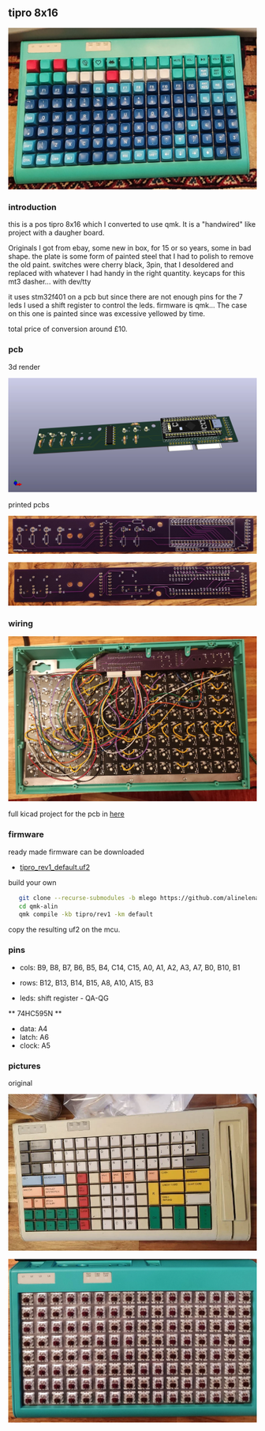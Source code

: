 ## tipro 8x16

  ![tipro 128 8x16](pics/tipro/m8x16.webp)

### introduction

this is a pos tipro 8x16 which I converted to use qmk.
It is a "handwired" like project with a daugher board.

Originals I got from ebay, some new in box, for 15 or so years, some in bad shape. the plate is some form of painted steel that I
had to polish to remove the old paint. switches were cherry black, 3pin, that I desoldered and replaced with whatever I had handy in
the right quantity. keycaps for this mt3 dasher... with dev/tty

it uses stm32f401 on a pcb but since there are not enough pins for the 7 leds I used a shift register to control the leds.
firmware is qmk...
The case on this one is painted since was excessive yellowed by time.

total price of conversion around £10.

### pcb

 3d render

 ![tipro conversion pcb](./pics/tipro/handwire8x16-bottom.webp)

 printed pcbs

 ![tipro pcb 1](pics/tipro/mpcb-1.webp)

 ![tipro pcb](pics/tipro/mpcb-2.webp)

### wiring

 ![tipro 128 8x16](pics/tipro/m8x16-back.webp)

  full kicad project for the pcb in [here](https://gitlab.com/m-lego/hand8x16/)

### firmware

  ready made firmware can be downloaded

  + [tipro_rev1_default.uf2](https://gitlab.com/m-lego/hand8x16/-/blob/develop/firmware/tipro_rev1_default.uf2)

  build your own

   ```bash
      git clone --recurse-submodules -b mlego https://github.com/alinelena/qmk_firmware.git qmk-alin
      cd qmk-alin
      qmk compile -kb tipro/rev1 -km default

   ```
   copy the resulting uf2 on the mcu.

### pins

   - cols: B9, B8, B7, B6, B5, B4, C14, C15, A0, A1, A2, A3, A7, B0, B10, B1
   - rows: B12, B13, B14, B15, A8, A10, A15, B3

  - leds: shift register - QA-QG

** 74HC595N **

  - data: A4
  - latch: A6
  - clock: A5


### pictures

original

![tipro 128 8x15](pics/tipro/tipro-8x16-original.webp)

![tipro 128 8x16](pics/tipro/m8x16-top.webp)


